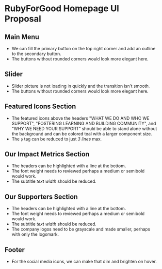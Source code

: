 # RubyForGood Homepage UI Proposal

## Main Menu

- We can fill the primary button on the top right corner and add an outline to
  the secondary button.
- The buttons without rounded corners would look more elegant here.

## Slider

- Slider picture is not loading in quickly and the transition isn't smooth.
- The buttons without rounded corners would look more elegant here.

## Featured Icons Section

- The featured icons above the headers "WHAT WE DO AND WHO WE SUPPORT",
  "FOSTERING LEARNING AND BUILDING COMMUNITY", and "WHY WE NEED YOUR SUPPORT"
  should be able to stand alone without the background and can be colored teal
  with a larger component size.
- The `p` tag can be reduced to just _3 lines_ max.

## Our Impact Metrics Section

- The headers can be highlighted with a line at the bottom.
- The font weight needs to reviewed perhaps a medium or semibold would work.
- The subtitle _text width_ should be reduced.

## Our Supporters Section

- The headers can be highlighted with a line at the bottom.
- The font weight needs to reviewed perhaps a medium or semibold would work.
- The subtitle _text width_ should be reduced.
- The company logos need to be grayscale and made smaller, perhaps with only the
  logomark.

## Footer

- For the social media icons, we can make that dim and brighten on hover.
